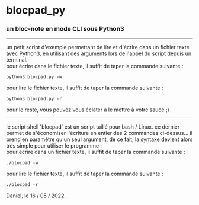 # blocpad_py
### un bloc-note en mode CLI sous Python3
-----
un petit script d'exemple permettant de lire et d'écrire dans un fichier texte avec Python3, en utilisant des arguments lors de l'appel du script depuis un terminal.  
pour écrire dans le fichier texte, il suffit de taper la commande suivante :  

    python3 blocpad.py -w  

pour lire le fichier texte, il suffit de taper la commande suivante :  

    python3 blocpad.py -r  

pour le reste, vous pouvez vous éclater à le mettre à votre sauce ;)  

-----

le script shell 'blocpad' est un script taillé pour bash / Linux. ce dernier permet de s'économiser l'écriture en entier des 2 commandes ci-dessus... il prend en paramètre qu'un seul argument, de ce fait, la syntaxe devient alors très simple pour utiliser le programme :  
pour écrire dans un fichier texte, il suffit de taper la commande suivante :

    ./blocpad -w

pour lire le fichier texte, il suffit de taper la commande suivante :

    ./blocpad -r

Daniel, le 16 / 05 / 2022.
